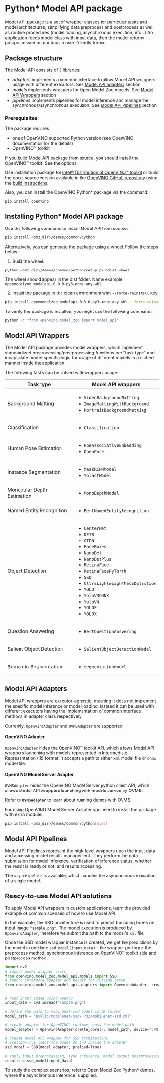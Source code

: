 # Python* Model API package

Model API package is a set of wrapper classes for particular tasks and model architectures, simplifying data preprocess and postprocess as well as routine procedures (model loading, asynchronous execution, etc...)
An application feeds model class with input data, then the model returns postprocessed output data in user-friendly format.

## Package structure

The Model API consists of 3 libraries:
* _adapters_ implements a common interface to allow Model API wrappers usage with different executors. See [Model API adapters](#model-api-adapters) section
* _models_ implements wrappers for Open Model Zoo models. See [Model API Wrappers](#model-api-wrappers) section
* _pipelines_ implements pipelines for model inference and manage the synchronous/asynchronous execution. See [Model API Pipelines](#model-api-pipelines) section

### Prerequisites

The package requires
- one of OpenVINO supported Python version (see OpenVINO documentation for the details)
- OpenVINO™ toolkit

If you build Model API package from source, you should install the OpenVINO™ toolkit. See the options:

Use installation package for [Intel® Distribution of OpenVINO™ toolkit](https://www.intel.com/content/www/us/en/developer/tools/openvino-toolkit-download.html) or build the open-source version available in the [OpenVINO GitHub repository](https://github.com/openvinotoolkit/openvino) using the [build instructions](https://github.com/openvinotoolkit/openvino/wiki/BuildingCode).

Also, you can install the OpenVINO Python\* package via the command:
 ```sh
pip install openvino
 ```

## Installing Python* Model API package

Use the following command to install Model API from source:
```sh
pip install <omz_dir>/demos/common/python
```

Alternatively, you can generate the package using a wheel. Follow the steps below:
1. Build the wheel.

```sh
python <omz_dir>/demos/common/python/setup.py bdist_wheel
```
The wheel should appear in the dist folder.
Name example: `openmodelzoo_modelapi-0.0.0-py3-none-any.whl`

2. Install the package in the clean environment with `--force-reinstall` key.
```sh
pip install openmodelzoo_modelapi-0.0.0-py3-none-any.whl --force-reinstall
```

To verify the package is installed, you might use the following command:
```sh
python -c "from openvino.model_zoo import model_api"
```

## Model API Wrappers

The Model API package provides model wrappers, which implement standardized preprocessing/postprocessing functions per "task type" and incapsulate model-specific logic for usage of different models in a unified manner inside the application.

The following tasks can be solved with wrappers usage:

| Task type                  | Model API wrappers |
|----------------------------|--------------------|
| Background Matting         | <ul><li>`VideoBackgroundMatting`</li><li>`ImageMattingWithBackground`</li><li>`PortraitBackgroundMatting`</li></ul> |
| Classification             | <ul><li>`Classification`</li></ul> |
| Human Pose Estimation      | <ul><li>`HpeAssociativeEmbedding`</li><li>`OpenPose`</li></ul> |
| Instance Segmentation      | <ul><li>`MaskRCNNModel`</li><li>`YolactModel`</li></ul> |
| Monocular Depth Estimation | <ul><li> `MonoDepthModel`</li></ul> |
| Named Entity Recognition   | <ul><li>`BertNamedEntityRecognition`</li></ul> |
| Object Detection           | <ul><li>`CenterNet`</li><li>`DETR`</li><li>`CTPN`</li><li>`FaceBoxes`</li><li>`NanoDet`</li><li>`NanoDetPlus`</li><li>`RetinaFace`</li><li>`RetinaFacePyTorch`</li><li>`SSD`</li><li>`UltraLightweightFaceDetection`</li><li>`YOLO`</li><li>`YoloV3ONNX`</li><li>`YoloV4`</li><li>`YOLOF`</li><li>`YOLOX`</li></ul> |
| Question Answering         |  <ul><li>`BertQuestionAnswering`</li></ul> |
| Salient Object Detection   |  <ul><li>`SalientObjectDetectionModel`</li></ul> |
| Semantic Segmentation      |  <ul><li>`SegmentationModel`</li></ul> |

## Model API Adapters

Model API wrappers are executor-agnostic, meaning it does not implement the specific model inference or model loading, instead it can be used with different executors having the implementation of common interface methods in adapter class respectively.

Currently, `OpenvinoAdapter` and `OVMSAdapter` are supported.

#### OpenVINO Adapter

`OpenvinoAdapter` hides the OpenVINO™ toolkit API, which allows Model API wrappers launching with models represented in Intermediate Representation (IR) format.
It accepts a path to either `xml` model file or `onnx` model file.

#### OpenVINO Model Server Adapter

`OVMSAdapter` hides the OpenVINO Model Server python client API, which allows Model API wrappers launching with models served by OVMS.

Refer to __[`OVMSAdapter`](adapters/ovms_adapter.md)__ to learn about running demos with OVMS.

For using OpenVINO Model Server Adapter you need to install the package with extra module:
```sh
pip install <omz_dir>/demos/common/python[ovms]
```

## Model API Pipelines

Model API Pipelines represent the high-level wrappers upon the input data and accessing model results management.
They perform the data submission for model inference, verification of inference status, whether the result is ready or not, and results accessing.

The `AsyncPipeline` is available, which handles the asynchronous execution of a single model.

## Ready-to-use Model API solutions

To apply Model API wrappers in custom applications, learn the provided example of common scenario of how to use Model API.

 In the example, the SSD architecture is used to predict bounding boxes on input image `"sample.png"`. The model execution is produced by `OpenvinoAdapter`, therefore we submit the path to the model's `xml` file.

Once the SSD model wrapper instance is created, we get the predictions by the model in one line: `ssd_model(input_data)` - the wrapper performs the preprocess method, synchronous inference on OpenVINO™ toolkit side and postprocess method.

```python
import cv2
# import model wrapper class
from openvino.model_zoo.model_api.models import SSD
# import inference adapter and helper for runtime setup
from openvino.model_zoo.model_api.adapters import OpenvinoAdapter, create_core


# read input image using opencv
input_data = cv2.imread("sample.png")

# define the path to mobilenet-ssd model in IR format
model_path = "public/mobilenet-ssd/FP32/mobilenet-ssd.xml"

# create adapter for OpenVINO™ runtime, pass the model path
model_adapter = OpenvinoAdapter(create_core(), model_path, device="CPU")

# create model API wrapper for SSD architecture
# preload=True loads the model on CPU inside the adapter
ssd_model = SSD(model_adapter, preload=True)

# apply input preprocessing, sync inference, model output postprocessing
results = ssd_model(input_data)
```

To study the complex scenarios, refer to Open Model Zoo Python* demos, where the asynchronous inference is applied.
